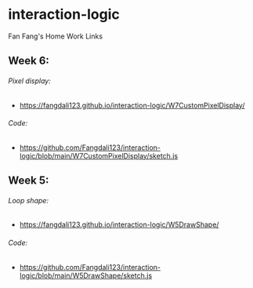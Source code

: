 # interaction-logic
Fan Fang's Home Work Links



## Week 6:
###### Pixel display:
- https://fangdali123.github.io/interaction-logic/W7CustomPixelDisplay/
###### Code: 
- https://github.com/Fangdali123/interaction-logic/blob/main/W7CustomPixelDisplay/sketch.js


## Week 5:
###### Loop shape:
- https://fangdali123.github.io/interaction-logic/W5DrawShape/
###### Code: 
- https://github.com/Fangdali123/interaction-logic/blob/main/W5DrawShape/sketch.js

